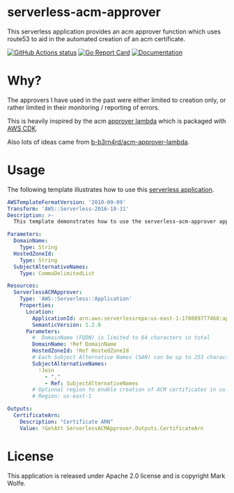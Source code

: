 # serverless-acm-approver

This serverless application provides an acm approver function which uses route53 to aid in the automated creation of an acm certificate.

[![GitHub Actions status](https://github.com/wolfeidau/serverless-acm-approver/workflows/Go/badge.svg?branch=master)](https://github.com/wolfeidau/serverless-acm-approver/actions?query=workflow%3AGo)
[![Go Report Card](https://goreportcard.com/badge/github.com/wolfeidau/serverless-acm-approver)](https://goreportcard.com/report/github.com/wolfeidau/serverless-acm-approver)
[![Documentation](https://godoc.org/github.com/wolfeidau/serverless-acm-approver?status.svg)](https://godoc.org/github.com/wolfeidau/serverless-acm-approver)

# Why?

The approvers I have used in the past were either limited to creation only, or rather limited in their monitoring / reporting of errors.

This is heavily inspired by the acm [approver lambda](https://github.com/aws/aws-cdk/blob/master/packages/%40aws-cdk/aws-certificatemanager/lambda-packages/dns_validated_certificate_handler/lib/index.js) which is packaged with [AWS CDK](https://github.com/aws/aws-cdk).

Also lots of ideas came from [b-b3rn4rd/acm-approver-lambda](https://github.com/b-b3rn4rd/acm-approver-lambda).

# Usage

The following template illustrates how to use this [serverless application](https://serverlessrepo.aws.amazon.com/applications/arn:aws:serverlessrepo:us-east-1:170889777468:applications~serverless-acm-approver).

```yaml
AWSTemplateFormatVersion: '2010-09-09'
Transform: 'AWS::Serverless-2016-10-31'
Description: >-
  This template demonstrates how to use the serverless-acm-approver application.

Parameters:
  DomainName:
    Type: String
  HostedZoneId:
    Type: String
  SubjectAlternativeNames:
    Type: CommaDelimitedList

Resources:
  ServerlessACMApprover:
    Type: 'AWS::Serverless::Application'
    Properties:
      Location:
        ApplicationId: arn:aws:serverlessrepo:us-east-1:170889777468:applications/serverless-acm-approver
        SemanticVersion: 1.2.0
      Parameters:
        #  DomainName (FQDN) is limited to 64 characters in total
        DomainName: !Ref DomainName
        HostedZoneId: !Ref HostedZoneId
        # Each Subject Alternative Names (SAN) can be up to 253 characters long
        SubjectAlternativeNames:
          !Join
            - ","
            - Ref: SubjectAlternativeNames
        # Optional region to enable creation of ACM certificates in us-east-1 for cloudfront...
        # Region: us-east-1 

Outputs:
  CertificateArn:
    Description: "Certificate ARN"
    Value: !GetAtt ServerlessACMApprover.Outputs.CertificateArn
```

# License

This application is released under Apache 2.0 license and is copyright Mark Wolfe.
